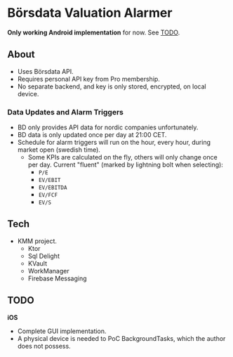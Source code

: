 # Börsdata Valuation Alarmer

**Only working Android implementation** for now. See [TODO](#todo).

## About
  * Uses Börsdata API.
  * Requires personal API key from Pro membership.
  * No separate backend, and key is only stored, encrypted, on local device.

### Data Updates and Alarm Triggers
  * BD only provides API data for nordic companies unfortunately.
  * BD data is only updated once per day at 21:00 CET.
  * Schedule for alarm triggers will run on the hour, every hour, during market open (swedish time).
    * Some KPIs are calculated on the fly, others will only change once per day. Current "fluent" (marked by lightning bolt when selecting):
      * `P/E` 
      * `EV/EBIT`
      * `EV/EBITDA` 
      * `EV/FCF` 
      * `EV/S`

## Tech
  * KMM project.
    * Ktor
    * Sql Delight
    * KVault
    * WorkManager
    * Firebase Messaging
    
## TODO 
**iOS**
  * Complete GUI implementation.
* A physical device is needed to PoC BackgroundTasks, which the author does not possess.

